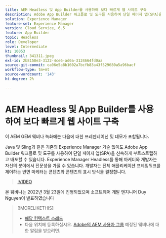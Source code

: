 ```yaml
---
title: AEM Headless 및 App Builder를 사용하여 보다 빠르게 웹 사이트 구축
description: Adobe App Builder 워크플로 및 도구를 사용하여 단일 페이지 앱(SPA)을 신속하게 부트스트랩하고 배포하는 방법에 대한 프레젠테이션 및 데모를 시청하십시오.
solution: Experience Manager
feature-set: Experience Manager
version: Cloud Service, 6.5
feature: App Builder
topic: Headless
role: Developer
level: Intermediate
kt: 10053
thumbnail: 341311.jpeg
exl-id: 2b8158e3-3122-4ce6-ad0a-3124664fd0aa
source-git-commit: ca06e5a8b1602a7bcfb83a43f529680a5a96bacf
workflow-type: tm+mt
source-wordcount: '143'
ht-degree: 2%

---
```


# AEM Headless 및 App Builder를 사용하여 보다 빠르게 웹 사이트 구축

이 AEM GEM 웨비나 녹화에는 다음에 대한 프레젠테이션 및 데모가 포함됩니다.

Java 및 Sling과 같은 기존의 Experience Manager 기술 없이도 Adobe App Builder 워크플로 및 도구를 사용하여 단일 페이지 앱(SPA)을 신속하게 부트스트랩하고 배포할 수 있습니다. Experience Manager Headless를 통해 마케터와 개발자는 자신의 분야에서 전문성을 가질 수 있습니다. 개발자는 전체 애플리케이션 프레임워크를 제어하는 반면 마케터는 콘텐츠와 콘텐츠의 표시 방식을 결정합니다.

>[!VIDEO](https://video.tv.adobe.com/v/341311/?quality=12&learn=on)

본 웨비나는 2022년 3월 23일에 진행되었으며 소프트웨어 개발 엔지니어 Duy Nguyen이 발표하였습니다

>[!MORELIKETHIS]
>
>* [해당 컨텍스트 스레드](https://adobe.ly/3LkSWdm)
>* 다음 위치에 등록하십시오. [Adobe의 AEM 사용자 그룹](https://aem-augs.adobe.com/) 예정된 웨비나에 대한 알림을 받으려면.



<!-- >>* [Corresponding Adobe Experience Manager User Group Event page](https://aem-augs.adobe.com/details/adobe-experience-manager-aem-learning-chapter-presents-aem-gems-build-sites-faster-with-aem-headless-and-app-builder/) -->
